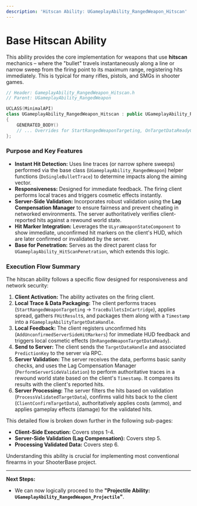 ```yaml
---
description: 'Hitscan Ability: UGameplayAbility_RangedWeapon_Hitscan'
---
```


# Base Hitscan Ability

This ability provides the core implementation for weapons that use **hitscan** mechanics – where the "bullet" travels instantaneously along a line or narrow sweep from the firing point to its maximum range, registering hits immediately. This is typical for many rifles, pistols, and SMGs in shooter games.

```cpp
// Header: GameplayAbility_RangedWeapon_Hitscan.h
// Parent: UGameplayAbility_RangedWeapon

UCLASS(MinimalAPI)
class UGameplayAbility_RangedWeapon_Hitscan : public UGameplayAbility_RangedWeapon
{
    GENERATED_BODY()
    // ... Overrides for StartRangedWeaponTargeting, OnTargetDataReadyCallback, etc. ...
};
```

### Purpose and Key Features

* **Instant Hit Detection:** Uses line traces (or narrow sphere sweeps) performed via the base class (`UGameplayAbility_RangedWeapon`) helper functions (`DoSingleBulletTrace`) to determine impacts along the aiming vector.
* **Responsiveness:** Designed for immediate feedback. The firing client performs local traces and triggers cosmetic effects instantly.
* **Server-Side Validation:** Incorporates robust validation using the **Lag Compensation Manager** to ensure fairness and prevent cheating in networked environments. The server authoritatively verifies client-reported hits against a rewound world state.
* **Hit Marker Integration:** Leverages the `ULyraWeaponStateComponent` to show immediate, unconfirmed hit markers on the client's HUD, which are later confirmed or invalidated by the server.
* **Base for Penetration:** Serves as the direct parent class for `UGameplayAbility_HitScanPenetration`, which extends this logic.

### Execution Flow Summary

The hitscan ability follows a specific flow designed for responsiveness and network security:

1. **Client Activation:** The ability activates on the firing client.
2. **Local Trace & Data Packaging:** The client performs traces (`StartRangedWeaponTargeting` -> `TraceBulletsInCartridge`), applies spread, gathers `FHitResult`s, and packages them along with a `Timestamp` into a `FGameplayAbilityTargetDataHandle`.
3. **Local Feedback:** The client registers unconfirmed hits (`AddUnconfirmedServerSideHitMarkers`) for immediate HUD feedback and triggers local cosmetic effects (`OnRangedWeaponTargetDataReady`).
4. **Send to Server:** The client sends the `TargetDataHandle` and associated `PredictionKey` to the server via RPC.
5. **Server Validation:** The server receives the data, performs basic sanity checks, and uses the Lag Compensation Manager (`PerformServerSideValidation`) to perform authoritative traces in a rewound world state based on the client's `Timestamp`. It compares its results with the client's reported hits.
6. **Server Processing:** The server filters the hits based on validation (`ProcessValidatedTargetData`), confirms valid hits back to the client (`ClientConfirmTargetData`), authoritatively applies costs (ammo), and applies gameplay effects (damage) for the validated hits.

This detailed flow is broken down further in the following sub-pages:

* **Client-Side Execution:** Covers steps 1-4.
* **Server-Side Validation (Lag Compensation):** Covers step 5.
* **Processing Validated Data:** Covers step 6.

Understanding this ability is crucial for implementing most conventional firearms in your ShooterBase project.

***

**Next Steps:**

* We can now logically proceed to the **"Projectile Ability: `UGameplayAbility_RangedWeapon_Projectile`"**.
